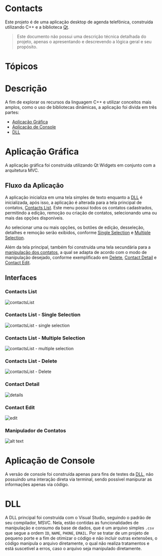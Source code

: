 # Contacts
Este projeto é de uma aplicação desktop de agenda telefônica, construída utilizando C++ e a biblioteca [Qt](https://doc.qt.io/qt-6/index.html).

> Este documento não possui uma descrição técnica detalhada do projeto, apenas o apresentando e descrevendo a lógica geral e seu propósito.

# Tópicos

# Descrição
A fim de explorar os recursos da linguagem C++ e utilizar conceitos mais amplos, como o uso de bibliotecas dinâmicas, a aplicação foi divida em três partes:
- [Aplicação Gráfica](#aplicação-gráfica)
- [Aplicação de Console](#aplicação-de-console)
- [DLL](#dll)

# Aplicação Gráfica
A aplicação gráfica foi construída utilizando Qt Widgets em conjunto com a arquitetura MVC.

## Fluxo da Aplicação
A aplicação inicializa em uma tela simples de texto enquanto a [DLL](#dll) é inicializada, após isso, a aplicação é alterada para a tela principal de contatos, [Contacts List](#contacts-list). Este  menu possui todos os contatos cadastrados, permitindo a edição, remoção ou criação de contatos, selecionando uma ou mais das opções disponíveis.

Ao selecionar uma ou mais opções, os botões de edição, desseleção, detalhes e remoção serão exibidos, conforme [Single Selection](#contacts-list---single-selection) e [Multiple Selection](#contacts-list---multiple-selection).

Além da tela principal, também foi construída uma tela secundária para a [manipulação dos contatos](#manipulador-de-contatos), a qual se adapta de acordo com o modo de manipulação desejado, conforme exemplificado em [Delete](#contacts-list---delete), [Contact Detail](#contact-detail) e [Contact Edit](#contact-edit).

## Interfaces
### Contacts List
![contactsList](imgs/contactsList.png)
### Contacts List - Single Selection
![contactsList - single selection](imgs/contactsList%20-%20single%20selection.png)
### Contacts List - Multiple Selection
![contactsList - multiple selection](imgs/contactsList%20-%20multiple%20selection.png)
### Contacts List - Delete
![contactsList - Delete](imgs/contactsList%20-%20delete.png)
### Contact Detail
![details](imgs/details.png)
### Contact Edit
![edit](imgs/edit.png)
### Manipulador de Contatos
![alt text](image.png)

# Aplicação de Console
A versão de console foi construída apenas para fins de testes da [DLL](#dll), não possuindo uma interação direta via terminal, sendo possível manipurar as informações apenas via código.

# DLL
A DLL principal foi construída com o Visual Studio, seguindo o padrão de seu compilador, MSVC. Nela, estão contídas as funcionalidades de manipulação e consumo da base de dados, que é um arquivo simples `.csv` que segue a ordem `ID`, `NAME`, `PHONE`, `EMAIL`. Por se tratar de um projeto de pequeno porte e a fim de otimizar o código e não incluir outras extensões, o código manipula o arquivo diretamente, o qual não realiza tratamentos e está suscetível a erros, caso o arquivo seja manipulado diretamente.